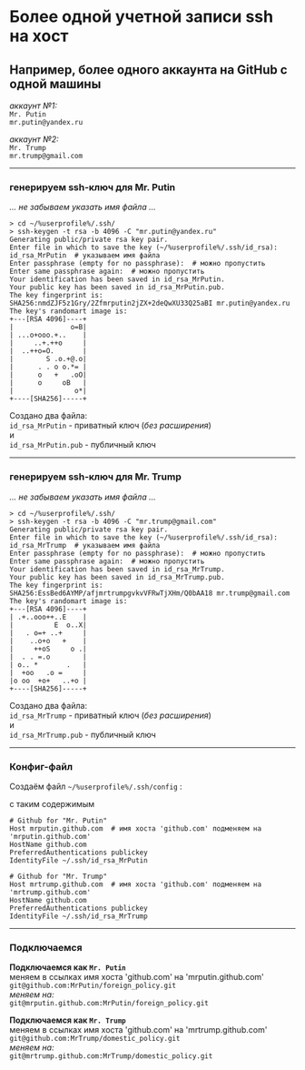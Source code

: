 # Более одной учетной записи ssh на хост #
## Например, более одного аккаунта на GitHub с одной машины ##

_аккаунт №1:_  
`Mr. Putin`  
`mr.putin@yandex.ru`

_аккаунт №2:_  
`Mr. Trump`  
`mr.trump@gmail.com`

---

### генерируем ssh-ключ для Mr. Putin ###

_... не забываем указать имя файла ..._

```
> cd ~/%userprofile%/.ssh/
> ssh-keygen -t rsa -b 4096 -C "mr.putin@yandex.ru"
Generating public/private rsa key pair.
Enter file in which to save the key (~/%userprofile%/.ssh/id_rsa): id_rsa_MrPutin  # указываем имя файла
Enter passphrase (empty for no passphrase):  # можно пропустить
Enter same passphrase again:  # можно пропустить
Your identification has been saved in id_rsa_MrPutin.
Your public key has been saved in id_rsa_MrPutin.pub.
The key fingerprint is:
SHA256:nmdZJF5z1Gry/2Zfmrputin2jZX+2deQwXU33Q25aBI mr.putin@yandex.ru
The key's randomart image is:
+---[RSA 4096]----+
|              o=B|
| ...o+ooo.+..    |
|     ..+.++o     |
|  ..++o=O.       |
|        S .o.+@.o|
|      . . o o.*= |
|      o   +   .oO|
|      o     oB   |
|               o*|
+----[SHA256]-----+
```

Создано два файла:  
`id_rsa_MrPutin` - приватный ключ (_без расширения_)  
и  
`id_rsa_MrPutin.pub` - публичный ключ

---

### генерируем ssh-ключ для Mr. Trump ###

_... не забываем указать имя файла ..._

```
> cd ~/%userprofile%/.ssh/
> ssh-keygen -t rsa -b 4096 -C "mr.trump@gmail.com"
Generating public/private rsa key pair.
Enter file in which to save the key (~/%userprofile%/.ssh/id_rsa): id_rsa_MrTrump  # указываем имя файла
Enter passphrase (empty for no passphrase):  # можно пропустить
Enter same passphrase again:  # можно пропустить
Your identification has been saved in id_rsa_MrTrump.
Your public key has been saved in id_rsa_MrTrump.pub.
The key fingerprint is:
SHA256:EssBed6AYMP/afjmrtrumpgvkvVFRwTjXHm/Q0bAA18 mr.trump@gmail.com
The key's randomart image is:
+---[RSA 4096]----+
| .+..ooo++..E    |
|          E  o..X|
|   . o=+ ..+     |
|    ..o+o   +    |
|     ++oS     o .|
|  . . =.o        |
| o.. *       .   |
|  +oo   .o =     |
|o oo  +o+   ..+o |
+----[SHA256]-----+
```

Создано два файла:  
`id_rsa_MrTrump` - приватный ключ (_без расширения_)  
и  
`id_rsa_MrTrump.pub` - публичный ключ

---

### Конфиг-файл ###

Создаём файл `~/%userprofile%/.ssh/config` :

с таким содержимым

```
# Github for "Mr. Putin"
Host mrputin.github.com  # имя хоста 'github.com' подменяем на 'mrputin.github.com'
HostName github.com
PreferredAuthentications publickey
IdentityFile ~/.ssh/id_rsa_MrPutin

# Github for "Mr. Trump"
Host mrtrump.github.com  # имя хоста 'github.com' подменяем на 'mrtrump.github.com'
HostName github.com
PreferredAuthentications publickey
IdentityFile ~/.ssh/id_rsa_MrTrump
```

---

### Подключаемся

**Подключаемся как `Mr. Putin`**  
меняем в ссылках имя хоста 'github.com' на 'mrputin.github.com'  
`git@github.com:MrPutin/foreign_policy.git`  
_меняем на:_  
`git@mrputin.github.com:MrPutin/foreign_policy.git`

**Подключаемся как `Mr. Trump`**  
меняем в ссылках имя хоста 'github.com' на 'mrtrump.github.com'  
`git@github.com:MrTrump/domestic_policy.git`  
_меняем на:_  
`git@mrtrump.github.com:MrTrump/domestic_policy.git`
